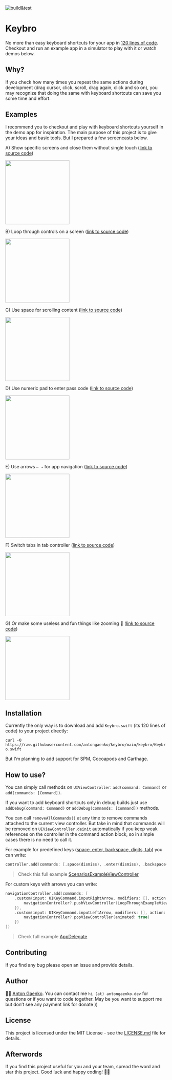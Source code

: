![build&test](https://github.com/antongaenko/keybro/workflows/bro%20workflow/badge.svg?branch=main)

# Keybro

No more than easy keyboard shortcuts for your app in [120 lines of code](https://github.com/antongaenko/keybro/blob/main/keybro/Keybro.swift). Checkout and run an example app in a simulator to play with it or watch demos below.

## Why?

If you check how many times you repeat the same actions during development (drag cursor, click, scroll, drag again, click and so on), you may recognize that doing the same with keyboard shortcuts can save you some time and effort. 

## Examples

I recommend you to checkout and play with keyboard shortcuts yourself in the demo app for inspiration. The main purpose of this project is to give your ideas and basic tools. But I prepared a few screencasts below.

A) Show specific screens and close them without single touch ([link to source code](https://github.com/antongaenko/keybro/blob/main/keybro/Examples/ScenariosExampleViewController.swift#L19))

<img src=https://raw.githubusercontent.com/antongaenko/d/main/keybro/scenario.gif width=200>

B) Loop through controls on a screen ([link to source code](https://github.com/antongaenko/keybro/blob/main/keybro/Examples/LoopThroughCommandsProtocol.swift#L16))

<img src=https://raw.githubusercontent.com/antongaenko/d/main/keybro/controls.gif width=200>

C) Use space for scrolling content ([link to source code](https://github.com/antongaenko/keybro/blob/main/keybro/Examples/ScrollCommandsProtocol.swift#L20))

<img src=https://raw.githubusercontent.com/antongaenko/d/main/keybro/space.gif width=200>

D) Use numeric pad to enter pass code ([link to source code](https://github.com/antongaenko/keybro/blob/main/keybro/Examples/PinExampleViewController.swift#L22))

<img src=https://raw.githubusercontent.com/antongaenko/d/main/keybro/digits.gif width=200>

E) Use arrows `← →` for app navigation ([link to source code](https://github.com/antongaenko/keybro/blob/main/keybro/AppDelegate.swift#L68))

<img src=https://raw.githubusercontent.com/antongaenko/d/main/keybro/arrows.gif width=200>

F) Switch tabs in tab controller ([link to source code](https://github.com/antongaenko/keybro/blob/main/keybro/AppDelegate.swift#L80))

<img src=https://raw.githubusercontent.com/antongaenko/d/main/keybro/tabs.gif width=200>

G) Or make some useless and fun things like zooming 🔫 ([link to source code](https://github.com/antongaenko/keybro/blob/main/keybro/Examples/LoopThroughExampleViewController.swift#L75))

<img src=https://raw.githubusercontent.com/antongaenko/d/main/keybro/zoom.gif width=200>


## Installation

Currently the only way is to download and add `Keybro.swift` (its 120 lines of code) to your project directly:

```curl -O https://raw.githubusercontent.com/antongaenko/keybro/main/keybro/Keybro.swift```

But I'm planning to add support for SPM, Cocoapods and Carthage.

## How to use?

You can simply call methods on `UIViewController`: `add(command: Command)` or `add(commands: [Command])`. 

If you want to add keyboard shortcuts only in debug builds just use `addDebug(command: Command)` or `addDebug(commands: [Command])` methods. 

You can call `removeAllCommands()` at any time to remove commands attached to the current view controller. But take in mind that commands will be removed on `UIViewController.deinit` automatically if you keep weak references on the controller in the command action block, so in simple cases there is no need to call it.

For example for predefined keys ([space, enter, backspace, digits, tab](https://github.com/antongaenko/keybro/blob/main/keybro/Keybro.swift#L13)) you can write:

```swift
controller.add(commands: [.space(dismiss), .enter(dismiss), .backspace(dismiss)])
```
> Check this full example [ScenariosExampleViewController](ScenariosExampleViewController.swift)

For custom keys with arrows you can write:

```swift
navigationController.add(commands: [
    .custom(input: UIKeyCommand.inputRightArrow, modifiers: [], action: { [weak navigationController] in
        navigationController?.pushViewController(LoopThroughExampleViewController(), animated: true)
    }),
    .custom(input: UIKeyCommand.inputLeftArrow, modifiers: [], action: { [weak navigationController] in
        navigationController?.popViewController(animated: true)
    })
])
```
> Check full example [AppDelegate](https://github.com/antongaenko/keybro/blob/main/keybro/AppDelegate.swift#L68)

## Contributing

If you find any bug please open an issue and provide details.

## Author

👋🏻 [Anton Gaenko](https://www.linkedin.com/in/antongaenko/). You can contact me `hi (at) antongaenko.dev` for questions or if you want to code together.
May be you want to support me but don’t see any payment link for donate ))

## License

This project is licensed under the MIT License - see the [LICENSE.md](LICENSE.md) file for details.

## Afterwords

If you find this project useful for you and your team, spread the word and star this project. Good luck and happy coding! 💁‍♂️
